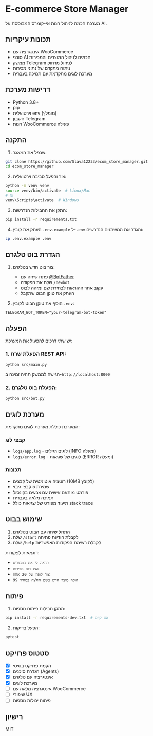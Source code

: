 # E-commerce Store Manager

מערכת חכמה לניהול חנות אי-קומרס המבוססת על AI.

## תכונות עיקריות

- אינטגרציה עם WooCommerce
- סוכני AI חכמים לניהול המוצרים והמכירות
- ממשק Telegram לניהול מרחוק
- ניתוח מתקדם של נתוני מכירות
- מערכת לוגים מתקדמת עם תמיכה בעברית

## דרישות מערכת

- Python 3.8+
- pip
- וירטואלית env (מומלץ)
- חשבון Telegram
- חנות WooCommerce פעילה

## התקנה

1. שכפל את המאגר:
```bash
git clone https://github.com/Slava12233/ecom_store_manager.git
cd ecom_store_manager
```

2. צור והפעל סביבה וירטואלית:
```bash
python -m venv venv
source venv/bin/activate  # Linux/Mac
# או
venv\Scripts\activate  # Windows
```

3. התקן את החבילות הנדרשות:
```bash
pip install -r requirements.txt
```

4. העתק את קובץ `.env.example` ל-`.env` והגדר את המשתנים הנדרשים:
```bash
cp .env.example .env
```

## הגדרת בוט טלגרם

1. צור בוט חדש בטלגרם:
   - פתח שיחה עם [@BotFather](https://t.me/BotFather)
   - שלח את הפקודה `/newbot`
   - עקוב אחר ההוראות לבחירת שם ומזהה לבוט
   - העתק את טוקן הבוט שתקבל

2. הוסף את טוקן הבוט לקובץ `.env`:
```
TELEGRAM_BOT_TOKEN="your-telegram-bot-token"
```

## הפעלה

יש שתי דרכים להפעיל את המערכת:

### 1. הפעלת שרת REST API:
```bash
python src/main.py
```
הגישה לממשק תהיה זמינה ב-`http://localhost:8000`

### 2. הפעלת בוט טלגרם:
```bash
python src/bot.py
```

## מערכת לוגים

המערכת כוללת מערכת לוגים מתקדמת:

### קבצי לוג
- `logs/app.log` - לוגים רגילים (INFO ומעלה)
- `logs/error.log` - לוגים של שגיאות (ERROR ומעלה)

### תכונות
- רוטציה אוטומטית של קבצים (10MB לקובץ)
- שמירת 5 קבצי גיבוי
- פורמט מותאם אישית עם צבעים בקונסול
- תמיכה מלאה בעברית
- תיעוד מפורט של שגיאות כולל stack trace

## שימוש בבוט

1. התחל שיחה עם הבוט בטלגרם
2. שלח `/start` לקבלת הודעת פתיחה
3. שלח `/help` לקבלת רשימת הפקודות האפשריות

דוגמאות לפקודות:
- `תראה לי את המוצרים`
- `הצג דוח מכירות`
- `צור קופון של 20 אחוז`
- `הוסף מוצר חדש בשם חולצה במחיר 99`

## פיתוח

1. התקן חבילות פיתוח נוספות:
```bash
pip install -r requirements-dev.txt  # אם קיים
```

2. הפעל בדיקות:
```bash
pytest
```

## סטטוס פרויקט

- [x] הקמת פרויקט בסיסי
- [x] הגדרת סוכנים (Agents)
- [x] אינטגרציה עם טלגרם
- [x] מערכת לוגים
- [ ] אינטגרציה מלאה עם WooCommerce
- [ ] שיפורי UX
- [ ] פיתוח יכולות נוספות

## רישיון

MIT 